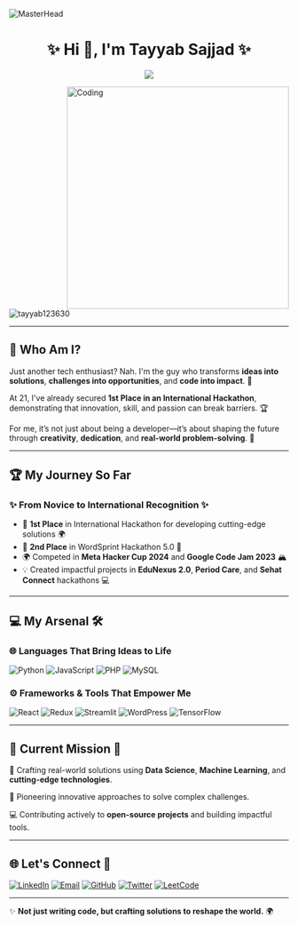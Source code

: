 ![MasterHead](https://jayamwebsolutions.com/img/website.gif)
<h1 align="center">✨ Hi 👋, I'm Tayyab Sajjad ✨</h1>

<p align="center">
  <img src="https://readme-typing-svg.demolab.com/?lines=IT Graduate🎓;Research Aspirant🚀;CALICO%20Fa'24;2%20x'Intel%20Hackathon%20Winner🥇;AI%20Enthusiast🤖;Hackathon%20Winner🏅;Always%20Learning%20and%20Improving!&font=Fira%20Code&center=true&width=440&height=45&color=0e75b6&vCenter=true&size=22&pause=1000">
</p>

<img align="right" alt="Coding" width="400" src="https://cdn.dribbble.com/users/1059583/screenshots/4171367/coding-freak.gif">

<p align="left">
   <img src="https://komarev.com/ghpvc/?username=tayyab123630&label=Profile%20views&color=0e75b6&style=flat" alt="tayyab123630" />

</p>

---

## 🌟 Who Am I?

Just another tech enthusiast? Nah. I'm the guy who transforms **ideas into solutions**, **challenges into opportunities**, and **code into impact**. 🚀

At 21, I've already secured **1st Place in an International Hackathon**, demonstrating that innovation, skill, and passion can break barriers. 🏆

For me, it’s not just about being a developer—it’s about shaping the future through **creativity**, **dedication**, and **real-world problem-solving**. 🌟

---

## 🏆 My Journey So Far

### ✨ From Novice to International Recognition ✨

- 🥇 **1st Place** in International Hackathon for developing cutting-edge solutions 🌍
- 🥈 **2nd Place** in WordSprint Hackathon 5.0 🏅
- 🌍 Competed in **Meta Hacker Cup 2024** and **Google Code Jam 2023** 🏔️
- 💡 Created impactful projects in **EduNexus 2.0**, **Period Care**, and **Sehat Connect** hackathons 💻

---

## 💻 My Arsenal 🛠️

### 🌐 **Languages That Bring Ideas to Life**

![Python](https://img.shields.io/badge/Python-Expert-blue?style=for-the-badge&logo=python&logoColor=white)
![JavaScript](https://img.shields.io/badge/JavaScript-Expert-yellow?style=for-the-badge&logo=javascript&logoColor=white)
![PHP](https://img.shields.io/badge/PHP-Advanced-purple?style=for-the-badge&logo=php&logoColor=white)
![MySQL](https://img.shields.io/badge/MySQL-Proficient-orange?style=for-the-badge&logo=mysql&logoColor=white)

### ⚙️ **Frameworks & Tools That Empower Me**

![React](https://img.shields.io/badge/React-Proficient-blue?style=for-the-badge&logo=react&logoColor=white)
![Redux](https://img.shields.io/badge/Redux-Advanced-green?style=for-the-badge&logo=redux&logoColor=white)
![Streamlit](https://img.shields.io/badge/Streamlit-Advanced-red?style=for-the-badge&logo=streamlit&logoColor=white)
![WordPress](https://img.shields.io/badge/WordPress-Proficient-blue?style=for-the-badge&logo=wordpress&logoColor=white)
![TensorFlow](https://img.shields.io/badge/TensorFlow-Intermediate-orange?style=for-the-badge&logo=tensorflow&logoColor=white)

---

## 🚀 Current Mission 🌟

🎯 Crafting real-world solutions using **Data Science**, **Machine Learning**, and **cutting-edge technologies**.

🤖 Pioneering innovative approaches to solve complex challenges.

💻 Contributing actively to **open-source projects** and building impactful tools.

---

## 🌐 Let's Connect 🤝

[![LinkedIn](https://img.shields.io/badge/LinkedIn-Tayyab%20Sajjad-blue?style=for-the-badge&logo=linkedin)](https://www.linkedin.com/in/tayyab-sajjad-156ab2267/)
[![Email](https://img.shields.io/badge/Email-devtayyabsajjad-red?style=for-the-badge&logo=gmail)](mailto:devtayyabsajjad@gmail.com)
[![GitHub](https://img.shields.io/badge/GitHub-Tayyab%20Sajjad-black?style=for-the-badge&logo=github)](https://github.com/devtayyabsajjad)
[![Twitter](https://img.shields.io/badge/Twitter-devtayyabsajjad-1DA1F2?style=for-the-badge&logo=twitter)](https://twitter.com/devtayyabsajjad)
[![LeetCode](https://img.shields.io/badge/LeetCode-devtayyabsajjad-FFA116?style=for-the-badge&logo=leetcode)](https://leetcode.com/devtayyabsajjad)

---

✨ **Not just writing code, but crafting solutions to reshape the world.** 🌍
